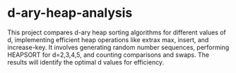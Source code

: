 # d-ary-heap-analysis
This project compares d-ary heap sorting algorithms for different values of d, implementing efficient heap operations like extrax max, insert, and increase-key. It involves generating random number sequences, performing HEAPSORT for d=2,3,4,5, and counting comparisons and swaps. The results will identify the optimal d values for efficiency.
